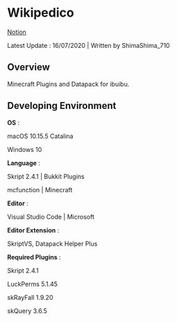 # Wikipedico

[Notion](https://www.notion.so/Wikipedico-9aeaf0fdd14d45e6b3e08991e895d430)

Latest Update : 16/07/2020 | Written by ShimaShima_710

## Overview

Minecraft Plugins and Datapack for ibuibu.


## Developing Environment

**OS** :

macOS 10.15.5 Catalina

Windows 10

**Language** :

Skript 2.4.1 | Bukkit Plugins

mcfunction | Minecraft

**Editor** :

Visual Studio Code | Microsoft

**Editor Extension** :

SkriptVS, Datapack Helper Plus

**Required Plugins** :

Skript 2.4.1

LuckPerms 5.1.45

skRayFall 1.9.20

skQuery 3.6.5
